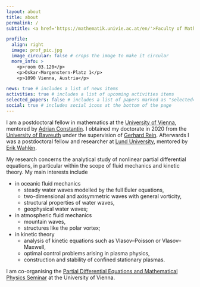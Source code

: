 ```yaml
---
layout: about
title: about
permalink: /
subtitle: <a href='https://mathematik.univie.ac.at/en/'>Faculty of Mathematics</a>. University of Vienna.

profile:
  align: right
  image: prof_pic.jpg
  image_circular: false # crops the image to make it circular
  more_info: >
    <p>room 03.120</p>
    <p>Oskar-Morgenstern-Platz 1</p>
    <p>1090 Vienna, Austria</p>

news: true # includes a list of news items
activities: true # includes a list of upcoming activities items
selected_papers: false # includes a list of papers marked as "selected={true}"
social: true # includes social icons at the bottom of the page
---
```


I am a postdoctoral fellow in mathematics at the [University of Vienna](https://www.univie.ac.at/en/), mentored by [Adrian Constantin](https://mathematik.univie.ac.at/en/about-us/staff/?api_pkey=36146&no_cache=1&api_task=member_details&api_lang=en). I obtained my doctorate in 2020 from the [University of Bayreuth](https://www.uni-bayreuth.de/en) under the supervision of [Gerhard Rein](https://www.diffgleichg.uni-bayreuth.de/en/team/prof-rein/). Afterwards I was a postdoctoral fellow and researcher at [Lund University](https://www.lunduniversity.lu.se), mentored by [Erik Wahlén](https://portal.research.lu.se/en/persons/erik-wahlen).

My research concerns the analytical study of nonlinear partial differential equations, in particular within the scope of fluid mechanics and kinetic theory. My main interests include

<ul>
  <li>in oceanic fluid mechanics
    <ul>
      <li>steady water waves modelled by the full Euler equations,</li>
      <li>two-dimensional and axisymmetric waves with general vorticity,</li>
      <li>structural properties of water waves,</li>
      <li>geophysical water waves;</li>
    </ul>
  </li>
  <li>in atmospheric fluid mechanics
    <ul>
      <li>mountain waves,</li>
      <li>structures like the polar vortex;</li>
    </ul>
  </li>
  <li>in kinetic theory
    <ul>
      <li>analysis of kinetic equations such as Vlasov&ndash;Poisson or Vlasov&ndash;Maxwell,</li>
      <li>optimal control problems arising in plasma physics,</li>
      <li>construction and stability of confined stationary plasmas.</li>
    </ul>
  </li>
</ul>

I am co-organising the [Partial Differential Equations and Mathematical Physics Seminar](https://mathematik.univie.ac.at/en/research/seminars/pde-mp-seminar/) at the University of Vienna.
